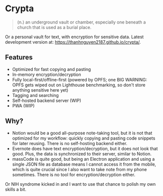 # Crypta

> (n.) an underground vault or chamber, especially one beneath a church that is used as a burial place.

Or a personal vault for text, with encryption for sensitive data. Latest
development version at: https://thanhnguyen2187.github.io/crypta/.

## Features

- Optimized for fast copying and pasting
- In-memory encryption/decryption
- Fully local-first/offline-first (powered by OPFS; one BIG WARNING: OPFS gets
wiped out on Lighthouse benchmarking, so don't store anything sensitive here yet)
- Tagging and searching
- Self-hosted backend server (WIP)
- PWA (WIP)

## Why?

- Notion would be a good all-purpose note-taking tool, but it is not that
optimized for my workflow: quickly copying and pasting code snippets for later
reusing. There is no self-hosting backend either.
- Evernote does have text encryption/decryption, but it does not look that good.
Plus, the data is synchronized to their server, similar to Notion.
- massCode is quite good, but being an Electron application and using a single
JSON file as database means I cannot access it from the mobile, which is quite
crucial since I also want to take note from my phone sometimes. There is no tool
for encryption/decryption either.

Or NIH syndrome kicked in and I want to use that chance to polish my own skills
a bit.
